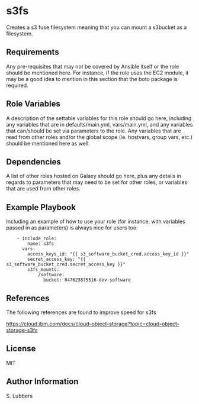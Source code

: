 s3fs
=========

Creates a s3 fuse filesystem meaning that you can mount a s3bucket as a filesystem. 

Requirements
------------

Any pre-requisites that may not be covered by Ansible itself or the role should be mentioned here. For instance, if the role uses the EC2 module, it may be a good idea to mention in this section that the boto package is required.

Role Variables
--------------

A description of the settable variables for this role should go here, including any variables that are in defaults/main.yml, vars/main.yml, and any variables that can/should be set via parameters to the role. Any variables that are read from other roles and/or the global scope (ie. hostvars, group vars, etc.) should be mentioned here as well.

Dependencies
------------

A list of other roles hosted on Galaxy should go here, plus any details in regards to parameters that may need to be set for other roles, or variables that are used from other roles.

Example Playbook
----------------

Including an example of how to use your role (for instance, with variables passed in as parameters) is always nice for users too:

        - include_role: 
            name: s3fs
          vars:
            access_keys_id: "{{ s3_software_bucket_cred.access_key_id }}"
            secret_access_key: "{{ s3_software_bucket_cred.secret_access_key }}"
            s3fs_mounts: 
                /software:
                  bucket: 047623875516-dev-software


References
----------

The following references are found to improve speed for s3fs

https://cloud.ibm.com/docs/cloud-object-storage?topic=cloud-object-storage-s3fs


License
-------

MIT

Author Information
------------------
S. Lubbers
